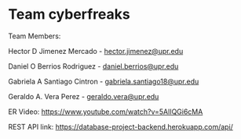 # Team cyberfreaks

Team Members: 

Hector D Jimenez Mercado - hector.jimenez@upr.edu

Daniel O Berrios Rodriguez - daniel.berrios@upr.edu

Gabriela A Santiago Cintron - gabriela.santiago18@upr.edu

Geraldo A. Vera Perez - geraldo.vera@upr.edu


ER Video: https://www.youtube.com/watch?v=5AlIQGi6cMA

REST API link: https://database-project-backend.herokuapp.com/api/
